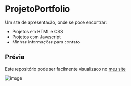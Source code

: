 # ProjetoPortfolio
 Um site de apresentação, onde se pode encontrar:
 

 - Projetos em HTML e CSS
 - Projetos com Javascript
 - Minhas informações para contato

## Prévia
Este repositório pode ser facilmente visualizado no [meu site](https://devjuninho.online/)

![image](https://github.com/JosivaldoS/ProjetoPortfolio/assets/77576339/e88b66ee-206f-4d1d-bffa-614d33e4f41a)
